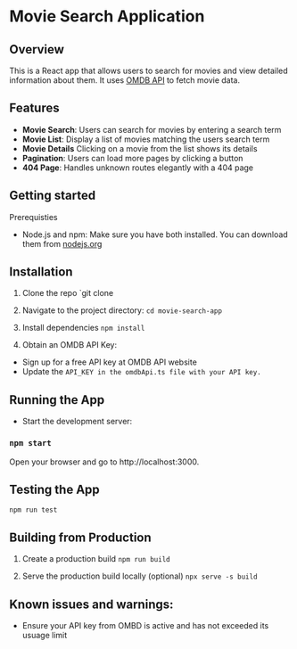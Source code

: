 # Movie Search Application

## Overview

This is a React app that allows users to search for movies and view detailed information about them. It uses [OMDB API](https://www.omdbapi.com/) to fetch movie data. 

## Features
- **Movie Search**: Users can search for movies by entering a search term
- **Movie List**: Display a list of movies matching the users search term
- **Movie Details** Clicking on a movie from the list shows its details
- **Pagination**: Users can load more pages by clicking a button
- **404 Page**: Handles unknown routes elegantly with a 404 page

## Getting started
Prerequisties
- Node.js and npm: Make sure you have both installed. You can download them from [nodejs.org](https://nodejs.org/en)

## Installation
1. Clone the repo `git clone 

2. Navigate to the project directory:
`cd movie-search-app`

3. Install dependencies
`npm install`

4. Obtain an OMDB API Key: 
- Sign up for a free API key at OMDB API website
- Update the `API_KEY in the omdbApi.ts file with your API key.`

## Running the App
* Start the development server:
### `npm start`
Open your browser and go to http://localhost:3000.

## Testing the App
`npm run test`
## Building from Production
1. Create a production build
`npm run build`

2. Serve the production build locally (optional)
`npx serve -s build`

## Known issues and warnings:
* Ensure your API key from OMBD is active and has not exceeded its usuage limit



